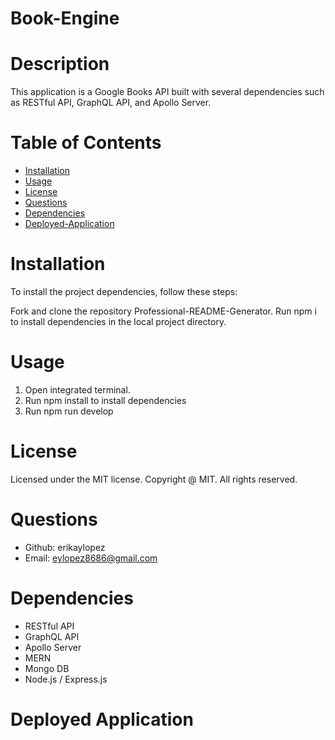 # Book-Engine

# Description 
This application is a Google Books API built with several dependencies such as RESTful API, GraphQL API, and Apollo Server. 

# Table of Contents

- [Installation](#installation)
- [Usage](#usage)
- [License](#license)
- [Questions](#questions)
- [Dependencies](#dependencies)
- [Deployed-Application](#deployed-application)


# Installation

To install the project dependencies, follow these steps:

Fork and clone the repository Professional-README-Generator.
Run npm i to install dependencies in the local project directory.

# Usage

1. Open integrated terminal.
2. Run npm install to install dependencies
3. Run npm run develop

# License

Licensed under the MIT license. Copyright @ MIT. All rights reserved.

# Questions

- Github: erikaylopez
- Email: eylopez8686@gmail.com

# Dependencies 
- RESTful API
- GraphQL API
- Apollo Server
- MERN
- Mongo DB
- Node.js / Express.js


# Deployed Application  
